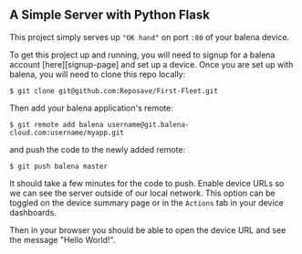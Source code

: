 ## A Simple Server with Python Flask

This project simply serves up `"OK hand"` on port `:80` of your balena device.

To get this project up and running, you will need to signup for a balena account [here][signup-page] and set up a device.
Once you are set up with balena, you will need to clone this repo locally:
```
$ git clone git@github.com:Reposave/First-Fleet.git
```
Then add your balena application's remote:
```
$ git remote add balena username@git.balena-cloud.com:username/myapp.git
```
and push the code to the newly added remote:
```
$ git push balena master
```
It should take a few minutes for the code to push. Enable device URLs so we can see the server outside of our local network. This option can be toggled on the device summary page or in the `Actions` tab in your device dashboards.

Then in your browser you should be able to open the device URL and see the message "Hello World!".
